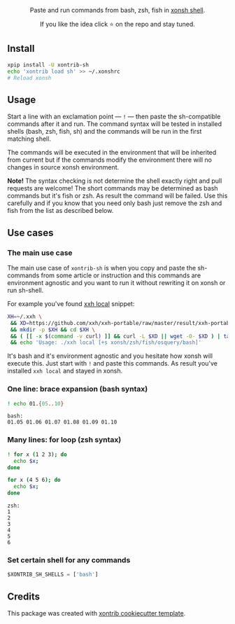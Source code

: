 <p align="center">  
Paste and run commands from bash, zsh, fish in <a href="https://xon.sh">xonsh shell</a>.
</p>

<p align="center">  
If you like the idea click ⭐ on the repo and stay tuned.
</p>


## Install
```bash
xpip install -U xontrib-sh
echo 'xontrib load sh' >> ~/.xonshrc
# Reload xonsh
```

## Usage

Start a line with an exclamation point — `!` — then paste the sh-compatible commands 
after it and run. The command syntax will be tested in installed shells (bash, zsh, fish, sh) 
and the commands will be run in the first matching shell.

The commands will be executed in the environment that will be inherited from current
but if the commands modify the environment there will no changes in source xonsh environment.

**Note!** The syntax checking is not determine the shell exactly right and pull requests are welcome!
The short commands may be determined as bash commands but it's fish or zsh.
As result the command will be failed. Use this carefully and if you know that you need only bash 
just remove the zsh and fish from the list as described below.

## Use cases

### The main use case

The main use case of `xontrib-sh` is when you copy and paste the sh-commands from some article or instruction 
and this commands are environment agnostic and you want to run it without rewriting it on xonsh or run sh-shell. 

For example you've found [xxh local](https://github.com/xxh/xxh#using-xxh-inplace-without-ssh-connection) snippet:
```bash
XH=~/.xxh \
 && XD=https://github.com/xxh/xxh-portable/raw/master/result/xxh-portable-musl-alpine-Linux-x86_64.tar.gz \
 && mkdir -p $XH && cd $XH \
 && ( [[ -x $(command -v curl) ]] && curl -L $XD || wget -O- $XD ) | tar zxf - xxh \
 && echo 'Usage: ./xxh local [+s xonsh/zsh/fish/osquery/bash]'
```

It's bash and it's environment agnostic and you hesitate how xonsh will execute this. Just start with `!` and 
paste this commands. As result you've installed `xxh local` and stayed in xonsh.

### One line: brace expansion (bash syntax)
```bash
! echo 01.{05..10}
``` 
```
bash:
01.05 01.06 01.07 01.08 01.09 01.10
```

### Many lines: for loop (zsh syntax)
```zsh
! for x (1 2 3); do 
  echo $x; 
done

for x (4 5 6); do 
  echo $x; 
done
```
```
zsh:
1
2
3
4
5
6
```

### Set certain shell for any commands
```python
$XONTRIB_SH_SHELLS = ['bash']
```

## Credits

This package was created with [xontrib cookiecutter template](https://github.com/xonsh/xontrib-cookiecutter).
